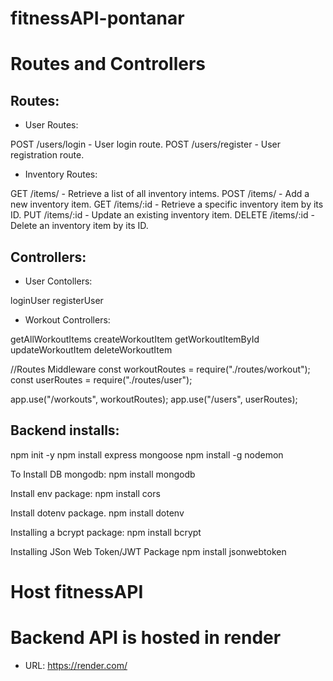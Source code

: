 # fitnessAPI-pontanar

# Routes and Controllers

## Routes:

- User Routes:

POST /users/login - User login route.
POST /users/register - User registration route.

- Inventory Routes:

GET /items/ - Retrieve a list of all inventory intems.
POST /items/ - Add a new inventory item.
GET /items/:id - Retrieve a specific inventory item by its ID.
PUT /items/:id - Update an existing inventory item.
DELETE /items/:id - Delete an inventory item by its ID.

## Controllers:

- User Contollers:

loginUser
registerUser

- Workout Controllers:

getAllWorkoutItems
createWorkoutItem
getWorkoutItemById
updateWorkoutItem
deleteWorkoutItem

//Routes Middleware
const workoutRoutes = require("./routes/workout");
const userRoutes = require("./routes/user");

app.use("/workouts", workoutRoutes);
app.use("/users", userRoutes);

## Backend installs:

npm init -y
npm install express mongoose
npm install -g nodemon

To Install DB mongodb:
npm install mongodb

Install env package:
npm install cors

Install dotenv package.
npm install dotenv

Installing a bcrypt package:
 npm install bcrypt

Installing JSon Web Token/JWT Package
  npm install jsonwebtoken

# Host fitnessAPI

# Backend API is hosted in render
- URL: https://render.com/




